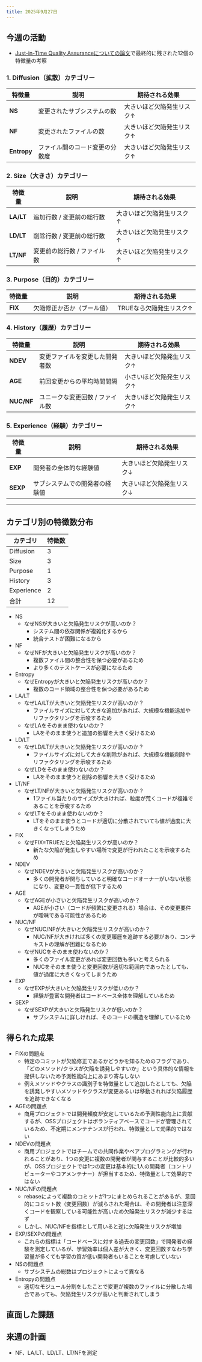 ```yaml
---
title: 2025年9月27日
---
```

## 今週の活動
- [Just-in-Time Quality  Assuranceについての論文](https://ieeexplore.ieee.org/document/6341763)で最終的に残された12個の特徴量の考察
### 1. Diffusion（拡散）カテゴリー

| 特徴量         | 説明              | 期待される効果       |
| ----------- | --------------- | ------------- |
| **NS**      | 変更されたサブシステムの数   | 大きいほど欠陥発生リスク↑ |
| **NF**      | 変更されたファイルの数     | 大きいほど欠陥発生リスク↑ |
| **Entropy** | ファイル間のコード変更の分散度 | 大きいほど欠陥発生リスク↑ |

### 2. Size（大きさ）カテゴリー

| 特徴量       | 説明              | 期待される効果       |
| --------- | --------------- | ------------- |
| **LA/LT** | 追加行数 / 変更前の総行数  | 大きいほど欠陥発生リスク↑ |
| **LD/LT** | 削除行数 / 変更前の総行数  | 大きいほど欠陥発生リスク↑ |
| **LT/NF** | 変更前の総行数 / ファイル数 | 大きいほど欠陥発生リスク↑ |

### 3. Purpose（目的）カテゴリー

| 特徴量     | 説明            | 期待される効果        |
| ------- | ------------- | -------------- |
| **FIX** | 欠陥修正か否か（ブール値） | TRUEなら欠陥発生リスク↑ |

### 4. History（履歴）カテゴリー

| 特徴量        | 説明                | 期待される効果       |
| ---------- | ----------------- | ------------- |
| **NDEV**   | 変更ファイルを変更した開発者数   | 大きいほど欠陥発生リスク↑ |
| **AGE**    | 前回変更からの平均時間間隔     | 小さいほど欠陥発生リスク↑ |
| **NUC/NF** | ユニークな変更回数 / ファイル数 | 大きいほど欠陥発生リスク↑ |

### 5. Experience（経験）カテゴリー

| 特徴量      | 説明              | 期待される効果       |
| -------- | --------------- | ------------- |
| **EXP**  | 開発者の全体的な経験値     | 大きいほど欠陥発生リスク↓ |
| **SEXP** | サブシステムでの開発者の経験値 | 大きいほど欠陥発生リスク↓ |

---

## カテゴリ別の特徴数分布

| カテゴリ       | 特徴数 |
| ---------- | --- |
| Diffusion  | 3   |
| Size       | 3   |
| Purpose    | 1   |
| History    | 3   |
| Experience | 2   |
| 合計         | 12  |

- NS
	- なぜNSが大きいと欠陥発生リスクが高いのか？
		- システム間の依存関係が複雑化するから
		- 統合テストが困難になるから
- NF
	- なぜNFが大きいと欠陥発生リスクが高いのか？
		- 複数ファイル間の整合性を保つ必要があるため
		- より多くのテストケースが必要になるため
- Entropy
	- なぜEntropyが大きいと欠陥発生リスクが高いのか？
		- 複数のコード領域の整合性を保つ必要があるため
- LA/LT
	- なぜLA/LTが大きいと欠陥発生リスクが高いのか？
		- ファイルサイズに対して大きな追加があれば、大規模な機能追加やリファクタリングを示唆するため
	- なぜLAをそのまま使わないのか？
		- LAをそのまま使うと追加の影響を大きく受けるため
- LD/LT
	- なぜLD/LTが大きいと欠陥発生リスクが高いのか？
		- ファイルサイズに対して大きな削除があれば、大規模な機能削除やリファクタリングを示唆するため
	- なぜLDをそのまま使わないのか？
		- LAをそのまま使うと削除の影響を大きく受けるため
- LT/NF
	- なぜLT/NFが大きいと欠陥発生リスクが高いのか？
		- 1ファイル当たりのサイズが大きければ、粒度が荒くコードが複雑であることを示唆するため
	- なぜLTをそのまま使わないのか？
		- LTをそのまま使うとコードが適切に分散されていても値が過度に大きくなってしまうため
- FIX
	- なぜFIX=TRUEだと欠陥発生リスクが高いのか？
		- 新たな欠陥が発生しやすい場所で変更が行われたことを示唆するため
- NDEV
	- なぜNDEVが大きいと欠陥発生リスクが高いのか？
		- 多くの開発者が関与していると明確なコードオーナーがいない状態になり、変更の一貫性が低下するため
- AGE
	- なぜAGEが小さいと欠陥発生リスクが高いのか？
		- AGEが小さい（コードが頻繁に変更される）場合は、その変更要件が曖昧である可能性があるため
- NUC/NF
	- なぜNUC/NFが大きいと欠陥発生リスクが高いのか？
		- NUC/NFが大きければ多くの変更履歴を追跡する必要があり、コンテキストの理解が困難になるため
	- なぜNUCをそのまま使わないのか？
		- 多くのファイル変更があれば変更回数も多いと考えられる
		- NUCをそのまま使うと変更回数が適切な範囲内であったとしても、値が過度に大きくなってしまうため
- EXP
	- なぜEXPが大きいと欠陥発生リスクが低いのか？
		- 経験が豊富な開発者はコードベース全体を理解しているため
- SEXP
	- なぜSEXPが大きいと欠陥発生リスクが低いのか？
		- サブシステムに詳しければ、そのコードの構造を理解しているため
## 得られた成果
- FIXの問題点
	- 特定のコミットが欠陥修正であるかどうかを知るためのフラグであり、「どのメソッド/クラスが欠陥を誘発しやすいか」という具体的な情報を提供しないため予測性能向上にあまり寄与しない
	- 例えメソッドやクラスの識別子を特徴量として追加したとしても、欠陥を誘発しやすいメソッドやクラスが変更あるいは移動されれば欠陥履歴を追跡できなくなる
- AGEの問題点
	- 商用プロジェクトでは開発頻度が安定しているため予測性能向上に貢献するが、OSSプロジェクトはボランティアベースでコードが管理されているため、不定期にメンテナンスが行われ、特徴量として効果的ではない
- NDEVの問題点
	- 商用プロジェクトではチームでの共同作業やペアプログラミングが行われることがあり、1つの変更に複数の開発者が関与することが比較的多いが、OSSプロジェクトでは1つの変更は基本的に1人の開発者（コントリビューターやコアメンテナー）が担当するため、特徴量として効果的ではない
- NUC/NFの問題点
	- rebaseによって複数のコミットが1つにまとめられることがあるが、意図的にコミット数（変更回数）が減らされた場合は、その開発者は注意深くコードを観察している可能性が高いため欠陥発生リスクが減少するはず
	- しかし、NUC/NFを指標として用いると逆に欠陥発生リスクが増加
- EXP/SEXPの問題点
	- これらの指標は「コードベースに対する過去の変更回数」で開発者の経験を測定しているが、学習効率は個人差が大きく、変更回数すなわち学習量が多くても学習の質が低い開発者もいることを考慮していない
- NSの問題点
	- サブシステムの総数はプロジェクトによって異なる
- Entropyの問題点
	- 適切なモジュール分割をしたことで変更が複数のファイルに分散した場合であっても、欠陥発生リスクが高いと判断されてしまう
## 直面した課題
## 来週の計画
- NF、LA/LT、LD/LT、LT/NFを測定